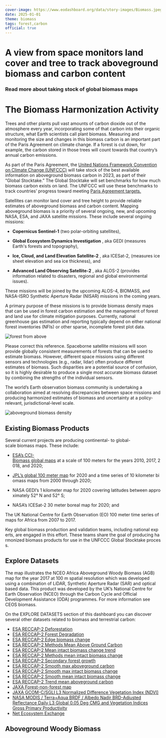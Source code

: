 ```yaml
---
cover-image: https://www.eodashboard.org/data/story-images/Biomass.jpeg
date: 2025-01-01
theme: biomass
tags: forest,carbon
official: true
---
```


#   A view from space monitors land cover and tree to track aboveground biomass and carbon content <!--{ as="img" mode="hero" src="https://www.eodashboard.org/data/story-images/Biomass.jpeg" }-->
### Read more about taking stock of global biomass maps <!--{ style="font-size:1.5rem;opacity:0.7;margin-top:1rem;" }-->

#   The Biomass Harmonization Activity

Trees and other plants pull vast amounts of carbon dioxide out of the atmosphere every year, incorporating some of that carbon into their organic structure, what Earth scientists call plant biomass. Measuring and monitoring the size and changes in this biomass carbon is an important part of the Paris Agreement on climate change. If a forest is cut down, for example, the carbon stored in those trees will count towards that country’s annual carbon emissions.

As part of the Paris Agreement, the [United Nations Framework Convention on Climate Change (UNFCCC)](https://unfccc.int/) will take stock of the best available information on aboveground biomass carbon in 2023, as part of their “Global Stocktake.” The Global Stocktake will set benchmarks for how much biomass carbon exists on land. The UNFCCC will use these benchmarks to track countries’ progress toward meeting [Paris Agreement targets.](https://unfccc.int/process-and-meetings/the-paris-agreement/the-paris-agreement)

Satellites can monitor land cover and tree height to provide reliable estimates of aboveground biomass and carbon content. Mapping aboveground biomass is a priority of several ongoing, new, and upcoming NASA, ESA, and JAXA satellite missions. These include several ongoing missions: 



- **Copernicus Sentinel-1** (two polar-orbiting satellites),

- **Global Ecosystem Dynamics Investigation** , aka GEDI (measures Earth's forests and topography),

- **Ice, Cloud, and Land Elevation Satellite-2** , aka ICESat-2, (measures ice sheet elevation and sea ice thickness), and

- **Advanced Land Observing Satellite-2** , aka ALOS-2 (provides information related to disasters, regional and global environmental issues).

These missions will be joined by the upcoming ALOS-4, BIOMASS, and NASA-ISRO Synthetic Aperture Radar (NISAR) missions in the coming years.

A primary purpose of these missions is to provide biomass density maps that can be used in forest carbon estimation and the management of forest and land use for climate mitigation purposes. Currently, national greenhouse gas estimation and reporting typically depend on either national forest inventories (NFIs) or other sparse, incomplete forest plot data. 

![forest from above](https://www.eodashboard.org/data/story-images/2-biomass.jpg)

Please correct this reference. Spaceborne satellite missions will soon provide globally consistent measurements of forests that can be used to estimate biomass. However, different space missions using different sensors and technologies (e.g., radar, lidar) often produce different estimates of biomass. Such disparities are a potential source of confusion, so it is highly desirable to produce a single most accurate biomass dataset by combining the strengths of the individual sensors.

The world’s Earth observation biomass community is undertaking a collaboration aimed at resolving discrepancies between space missions and producing harmonized estimates of biomass and uncertainty at a policy-relevant, jurisdictional-level scale. 

![aboveground biomass density](https://www.eodashboard.org/data/story-images/Biomass_Figure1.png)

## Existing Biomass Products

Several current projects are producing continental- to global-scale biomass maps. These include:

- [ESA’s CCI-Biomass global maps](https://climate.esa.int/en/projects/biomass/) at a scale of 100 meters for the years 2010, 2017, 2018, and 2020;

- [JPL’s global 100 meter map](https://ceos.org/gst/jpl-biomass.html) for 2020 and a time series of 10 kilometer biomass maps from 2000 through 2020;

- NASA GEDI’s 1 kilometer map for 2020 covering latitudes between approximately 52° N and 52° S;

-  NASA’s ICESat-2 30 meter boreal map for 2020; and

The UK National Centre for Earth Observation (EO) 100 meter time series of maps for Africa from 2007 to 2017.

Key global biomass production and validation teams, including national experts, are engaged in this effort. These teams share the goal of producing harmonized biomass products for use in the UNFCCC Global Stocktake process.

## Explore Datasets

The map illustrates the NCEO Africa Aboveground Woody Biomass (AGB) map for the year 2017 at 100 m spatial resolution which was developed using a combination of LiDAR, Synthetic Aperture Radar (SAR) and optical based data. This product was developed by the UK’s National Centre for Earth Observation (NCEO) through the Carbon Cycle and Official Development Assistance (ODA) programmes. For more information see CEOS biomass.

On the EXPLORE DATASETS section of this dashboard you can discover several other datasets related to biomass and terrestrial carbon:


- [ESA RECCAP-2 Deforestation](https://eodashboard.org/explore?poi=World-RECCAP2_6&x=-5095206.67577&y=-696587.89035&z=5.12625&search=World%3A+Deforestation+%28CCI+RECCAP2%29)
- [ESA RECCAP-2 Forest Degradation](https://eodashboard.org/explore?poi=World-RECCAP2_7&x=-5095206.67577&y=-696587.89035&z=5.12625&search=World%3A+Degradation+%28CCI+RECCAP2%29)
- [ESA RECCAP-2 Edge biomass change](https://eodashboard.org/explore?poi=World-RECCAP2_8&x=-5151174.45378&y=-689125.51994&z=5.18758&search=World%3A+Edge+biomass+change+%28CCI+RECCAP2%29)
- [ESA RECCAP-2 Methods Mean Above Ground Carbon](https://eodashboard.org/explore?x=-5151174.45378&y=-689125.51994&z=5.18758&poi=World-RECCAP2_1&search=World%3A+Methods+mean+aboveground+carbon+%28CCI+RECCAP2%29)
- [ESA RECCAP-2 Mean intact biomass change trend](https://eodashboard.org/explore?x=-5151174.45378&y=-689125.51994&z=5.18758&poi=World-RECCAP2_12&search=World%3A+Mean+intact+biomass+change+trend+%28CCI+RECCAP2%29)
- [ESA RECCAP-2 Methods mean intact biomass change](https://eodashboard.org/explore?x=-5151174.45378&y=-689125.51994&z=5.18758&poi=World-RECCAP2_9&search=World%3A+Methods+mean+intact+biomass+change+%28CCI+RECCAP2%29)
- [ESA RECCAP-2 Secondary forest growth](https://eodashboard.org/explore?x=-5151174.45378&y=-689125.51994&z=5.18758&poi=World-RECCAP2_5&search=World%3A+Secondary+forest+growth+%28CCI+RECCAP2%29)
- [ESA RECCAP-2 Smooth max aboveground carbon](https://eodashboard.org/explore?x=-5212808.46578&y=-675386.61818&z=5.10091&poi=World-RECCAP2_2&search=World%3A+Smooth+max+aboveground+carbon+%28CCI+RECCAP2%29)
- [ESA RECCAP-2 Smooth max intact biomass change](https://eodashboard.org/explore?x=-5151174.45378&y=-689125.51994&z=5.18758&poi=World-RECCAP2_10&search=World%3A+Smooth+max+intact+biomass+change+%28CCI+RECCAP2%29)
- [ESA RECCAP-2 Smooth mean intact biomass change](https://eodashboard.org/explore?x=-5212808.46578&y=-675386.61818&z=5.10091&poi=World-RECCAP2_3&search=World%3A+Smooth+mean+aboveground+carbon+%28CCI+RECCAP2%29)
- [ESA RECCAP-2 Trend mean aboveground carbon](https://eodashboard.org/explore?x=-5212808.46578&y=-675386.61818&z=5.10091&poi=World-RECCAP2_4&search=World%3A+Trend+mean+aboveground+carbon+%28CCI+RECCAP2%29)
- [JAXA Forest-non-forest map](https://eodashboard.org/explore?poi=World-FNF&x=-62427.30749&y=-1614669.20825&z=4.29849&search=World%3A+Forest%2Fnon-forest+map+PALSAR2)
- [JAXA GCOM-C/SGLI L3 Normalized Difference Vegetation Index (NDVI)](https://eodashboard.org/explore?poi=World-E10e&x=-5147073.97998&y=-675971.91814&z=5.18091&search=Global%3A+NDVI)
- [NASA MODIS / Terra+Aqua BRDF / Albedo Nadir BRD-Adjusted Reflectance Daily L3 Global 0.05 Deg CMG and Vegetation Indices Gross Primary Productivity](https://eodashboard.org/explore?poi=World-ESDC_kndvi&x=4363439.81772&y=-466124.06729&z=3.74777&search=World%3A+KNDVI)
- [Net Ecosystem Exchange](https://eodashboard.org/explore?x=4363439.81772&y=-466124.06729&z=3.74777&poi=World-ESDC_net_ecosystem_exchange&search=World%3A+Net+Ecosystem+Exchange)

## Aboveground Woody Biomass <!--{as="eox-map" style="width: 100%; height: 500px;" layers='[{"type":"Tile","properties":{"id":"Overlay labels"},"source":{"type":"XYZ","urls":["//s2maps-tiles.eu/wmts/1.0.0/overlay_base_bright_3857/default/g/{z}/{y}/{x}.jpg"]}},{"type":"Tile","properties":{"id":"nceo_africa_2017"},"source":{"type":"XYZ","urls":["https://openveda.cloud/api/raster/cog/tiles/WebMercatorQuad/{z}/{x}/{y}?resampling_method=nearest&bidx=1&colormap_name=gist_earth_r&rescale=0.0,400.0&url=s3://nasa-maap-data-store/file-staging/nasa-map/nceo-africa-2017/AGB_map_2017v0m_COG.tif"]}},{"type":"Tile","properties":{"id":"Terrain light"},"source":{"type":"XYZ","urls":["//s2maps-tiles.eu/wmts/1.0.0/terrain-light_3857/default/g/{z}/{y}/{x}.jpg"]}}]' zoom="3.8721626413535932" center=[16.795351709540633,-2.177743246907042] }-->







